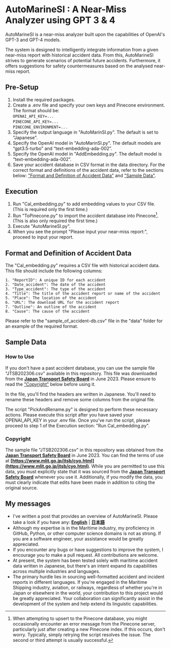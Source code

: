 # AutoMarineSI : A Near-Miss Analyzer using GPT 3 & 4

AutoMarineSI is a near-miss analyzer built upon the capabilities of OpenAI's GPT-3 and GPT-4 models.

The system is designed to intelligently integrate information from a given near-miss report with historical accident data. From this, AutoMarineSI strives to generate scenarios of potential future accidents. Furthermore, it offers suggestions for safety countermeasures based on the analysed near-miss report.


## Pre-Setup

1. Install the required packages.
2. Create a .env file and specify your own keys and Pinecone environment. The format should be:  
`OPENAI_API_KEY=...`  
`PINECONE_API_KEY=...`  
`PINECONE_ENVIRONMENT=...`  
3. Specify the output language in "AutoMarinSI.py". The default is set to "Japanese".
4. Specify the OpenAI model in "AutoMarinSI.py". The default models are “gpt3.5-turbo” and “text-embedding-ada-002”.
5. Specify the OpenAI model in "AddEmbedding.py". The default model is “text-embedding-ada-002”.
6. Save your accident database in CSV format in the data directory. For the correct format and definitions of the accident data, refer to the sections below: ["Format and Definition of Accident Data"](https://github.com/michiof/AutoMarineSI#format-and-definition-of-accident-data) and ["Sample Data"](https://github.com/michiof/AutoMarineSI#sample-data).


## Execution

1. Run "Cal_embedding.py" to add embedding values to your CSV file. (This is required only the first time.)
2. Run "ToPinecone.py" to import the accident database into Pinecone[^1]. (This is also only required the first time.)
3. Execute "AutoMarineSI.py".
4. When you see the prompt "Please input your near-miss report:", proceed to input your report.

[^1]:When attempting to upsert to the Pinecone database, you might occasionally encounter an error message from the Pinecone server, particularly just after creating a new Pinecone index. If this occurs, don't worry. Typically, simply retrying the script resolves the issue. The second or third attempt is usually successful.



## Format and Definition of Accident Data

The "Cal_embedding.py" requires a CSV file with historical accident data. This file should include the following columns:

    1. "ReportID": A unique ID for each accident
    2. "Date_accident": The date of the accident
    3. "Type_accident": The type of the accident
    4. "Title": The title of the accident report or name of the accident
    5. "Place": The location of the accident
    6. "URL": The download URL for the accident report
    7. "Outline": An outline of the accident
    8. "Cause": The cause of the accident

Please refer to the "sample_of_accident-db.csv" file in the "data" folder for an example of the required format.


## Sample Data

### How to Use

If you don't have a past accident database, you can use the sample file "JTSB202306.csv" available in this repository. This file was downloaded from the **[Japan Transport Safety Board](https://www.mlit.go.jp/jtsb/index.html)** in June 2023. Please ensure to read the ["Copyright"](https://github.com/michiof/AutoMarineSI#copyright) below before using it.

In the file, you'll find the headers are written in Japanese. You'll need to rename these headers and remove some columns from the original file. 

The script "PickAndRename.py" is designed to perform these necessary actions. Please execute this script after you have saved your OPENAI_API_KEY in your .env file. Once you've run the script, please proceed to step 1 of the Execution section: "Run Cal_embedding.py".


### Copyright

The sample file "JTSB202306.csv" in this repository was obtained from the **[Japan Transport Safety Board](https://www.mlit.go.jp/jtsb/english.html)** in June 2023. You can find the terms of use at **[https://www.mlit.go.jp/jtsb/cyo.html](https://www.mlit.go.jp/jtsb/cyo.html)**. While you are permitted to use this data, you must explicitly state that it was sourced from the **[Japan Transport Safety Board](https://www.mlit.go.jp/jtsb/index.html)** whenever you use it. Additionally, if you modify the data, you must clearly indicate that edits have been made in addition to citing the original source.



## My messages

- I've written a post that provides an overview of AutoMarineSI. Please take a look if you have any: **[English](https://www.fmcho.com/posts/2023-06-25-2)** | **[日本語](https://www.fmcho.com/posts/2023-06-25-1)**
- Although my expertise is in the Maritime industry, my proficiency in GitHub, Python, or other computer science domains is not as strong. If you are a software engineer, your assistance would be greatly appreciated.
- If you encounter any bugs or have suggestions to improve the system, I encourage you to make a pull request. All contributions are welcome.
- At present, the system has been tested solely with maritime accident data written in Japanese, but there's an intent expand its capabilities across multiple industries and languages. 
- The primary hurdle lies in sourcing well-formatted accident and incident reports in different languages. If you're engaged in the Maritime Shipping industry, aviation, or railways, regardless of whether you're in Japan or elsewhere in the world, your contribution to this project would be greatly appreciated. Your collaboration can significantly assist in the development of the system and help extend its linguistic capabilities.
